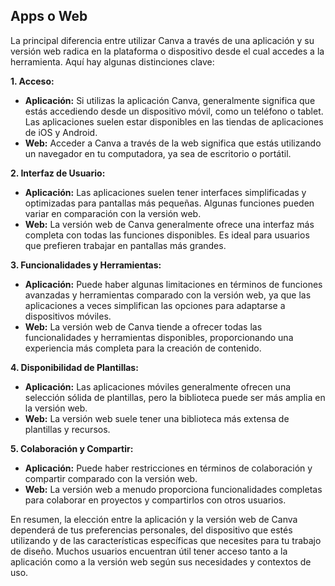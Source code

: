 ## Apps o Web

La principal diferencia entre utilizar Canva a través de una aplicación y su versión web radica en la plataforma o dispositivo desde el cual accedes a la herramienta. Aquí hay algunas distinciones clave:

**1. Acceso:**
   - **Aplicación:** Si utilizas la aplicación Canva, generalmente significa que estás accediendo desde un dispositivo móvil, como un teléfono o tablet. Las aplicaciones suelen estar disponibles en las tiendas de aplicaciones de iOS y Android.
   - **Web:** Acceder a Canva a través de la web significa que estás utilizando un navegador en tu computadora, ya sea de escritorio o portátil.

**2. Interfaz de Usuario:**
   - **Aplicación:** Las aplicaciones suelen tener interfaces simplificadas y optimizadas para pantallas más pequeñas. Algunas funciones pueden variar en comparación con la versión web.
   - **Web:** La versión web de Canva generalmente ofrece una interfaz más completa con todas las funciones disponibles. Es ideal para usuarios que prefieren trabajar en pantallas más grandes.

**3. Funcionalidades y Herramientas:**
   - **Aplicación:** Puede haber algunas limitaciones en términos de funciones avanzadas y herramientas comparado con la versión web, ya que las aplicaciones a veces simplifican las opciones para adaptarse a dispositivos móviles.
   - **Web:** La versión web de Canva tiende a ofrecer todas las funcionalidades y herramientas disponibles, proporcionando una experiencia más completa para la creación de contenido.

**4. Disponibilidad de Plantillas:**
   - **Aplicación:** Las aplicaciones móviles generalmente ofrecen una selección sólida de plantillas, pero la biblioteca puede ser más amplia en la versión web.
   - **Web:** La versión web suele tener una biblioteca más extensa de plantillas y recursos.

**5. Colaboración y Compartir:**
   - **Aplicación:** Puede haber restricciones en términos de colaboración y compartir comparado con la versión web.
   - **Web:** La versión web a menudo proporciona funcionalidades completas para colaborar en proyectos y compartirlos con otros usuarios.

En resumen, la elección entre la aplicación y la versión web de Canva dependerá de tus preferencias personales, del dispositivo que estés utilizando y de las características específicas que necesites para tu trabajo de diseño. Muchos usuarios encuentran útil tener acceso tanto a la aplicación como a la versión web según sus necesidades y contextos de uso.

